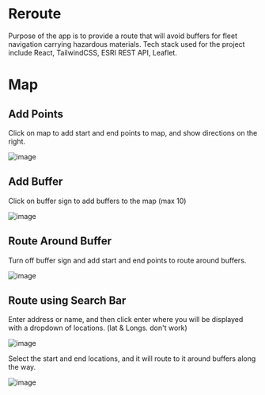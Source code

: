 # Reroute

Purpose of the app is to provide a route that will avoid buffers for fleet navigation carrying hazardous materials. Tech stack used for the project include React, TailwindCSS, ESRI REST API, Leaflet.

# Map 

## Add Points

Click on map to add start and end points to map, and show directions on the right.

![image](https://github.com/MahmoudAli7/Reroute/assets/77214455/42adbc6f-9cd9-4b35-b129-d747df3f4c89)


## Add Buffer

Click on buffer sign to add buffers to the map (max 10)

![image](https://github.com/MahmoudAli7/Reroute/assets/77214455/55a9dbf9-e8e3-482f-a045-8b7d7f6bd548)


## Route Around Buffer 

Turn off buffer sign and add start and end points to route around buffers.

![image](https://github.com/MahmoudAli7/Reroute/assets/77214455/7d1f851f-ba4b-4010-bc3e-ac47c791ad32)

## Route using Search Bar

Enter address or name, and then click enter where you will be displayed with a dropdown of locations. (lat & Longs. don't work)

![image](https://github.com/MahmoudAli7/Reroute/assets/77214455/b5efed15-8d07-4515-8f40-46487a959db5)

Select the start and end locations, and it will route to it around buffers along the way.

![image](https://github.com/MahmoudAli7/Reroute/assets/77214455/8ddadc7b-5b98-496a-9ffb-f99b6505defb)

